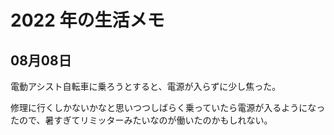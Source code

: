 # 2022 年の生活メモ

## 08月08日

電動アシスト自転車に乗ろうとすると、電源が入らずに少し焦った。

修理に行くしかないかなと思いつつしばらく乗っていたら電源が入るようになったので、暑すぎてリミッターみたいなのが働いたのかもしれない。